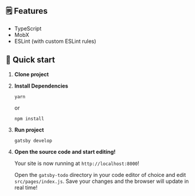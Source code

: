 ## 🗒️ Features

- TypeScript
- MobX
- ESLint (with custom ESLint rules)

## 🚀 Quick start

1.  **Clone project**

1.  **Install Dependencies**

    ```shell
    yarn
    ```

    or

    ```shell
    npm install
    ```

1.  **Run project**

    ```shell
    gatsby develop
    ```

1.  **Open the source code and start editing!**

    Your site is now running at `http://localhost:8000`!

    Open the `gatsby-todo` directory in your code editor of choice and edit `src/pages/index.js`. Save your changes and the browser will update in real time!
